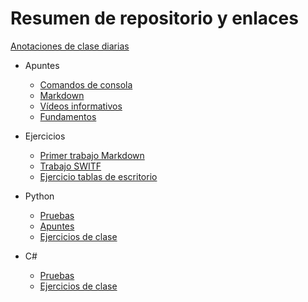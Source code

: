 # Resumen de repositorio y enlaces

[Anotaciones de clase diarias](https://github.com/CristinaSilvan/FundamentosProgramacionEOI/tree/main/Apuntes/Anotaciones_de_clase_diario)

* Apuntes
     * [Comandos de consola](https://github.com/CristinaSilvan/FundamentosProgramacionEOI/blob/main/Apuntes/1_Comandos_consola.md)
     * [Markdown](https://github.com/CristinaSilvan/FundamentosProgramacionEOI/blob/main/Apuntes/2_Markdown.md)
     * [Vídeos informativos](https://github.com/CristinaSilvan/FundamentosProgramacionEOI/blob/main/Apuntes/3_V%C3%ADdeos_informativos.md)
     * [Fundamentos](https://github.com/CristinaSilvan/FundamentosProgramacionEOI/blob/main/Apuntes/4_Fundamentos.md)

* Ejercicios
     * [Primer trabajo Markdown](https://github.com/CristinaSilvan/FundamentosProgramacionEOI/blob/main/FICHEROMDVSCODE.md)
     * [Trabajo SWITF](https://github.com/CristinaSilvan/FundamentosProgramacionEOI/blob/main/Ejercicios/Parte%201%20-%20Markdown/(1)Trabajo%20grupal%20(20%20abril).md)
     * [Ejercicio tablas de escritorio](https://github.com/CristinaSilvan/FundamentosProgramacionEOI/blob/main/Ejercicios/Parte%201%20-%20Markdown/(2)%20Ejercicios%20tablas%20de%20escritorio.md)

* Python
     * [Pruebas](https://github.com/CristinaSilvan/EOI-IntroProgramacionPython/tree/main/Pruebas)
     * [Apuntes](https://github.com/CristinaSilvan/EOI-IntroProgramacionPython/tree/main/Apuntes)
     * [Ejercicios de clase](https://github.com/CristinaSilvan/EOI-IntroProgramacionPython/tree/main/Ejercicios%20de%20Clase)

* C#
     * [Pruebas]()
     * [Ejercicios de clase]()
